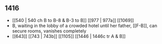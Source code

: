 ## 1416
- [[540 | 540 ch B to B-8 &amp; B-3 to B]] [[977 | 977a]] [[1069]] 
- B, waiting in the lobby of a crowded hotel until her father, [[F-B]], can secure rooms, vanishes completely
- [[643]] [[743 | 743b]] [[1105]] [[1446 | 1446c tr A &amp; B]] 

